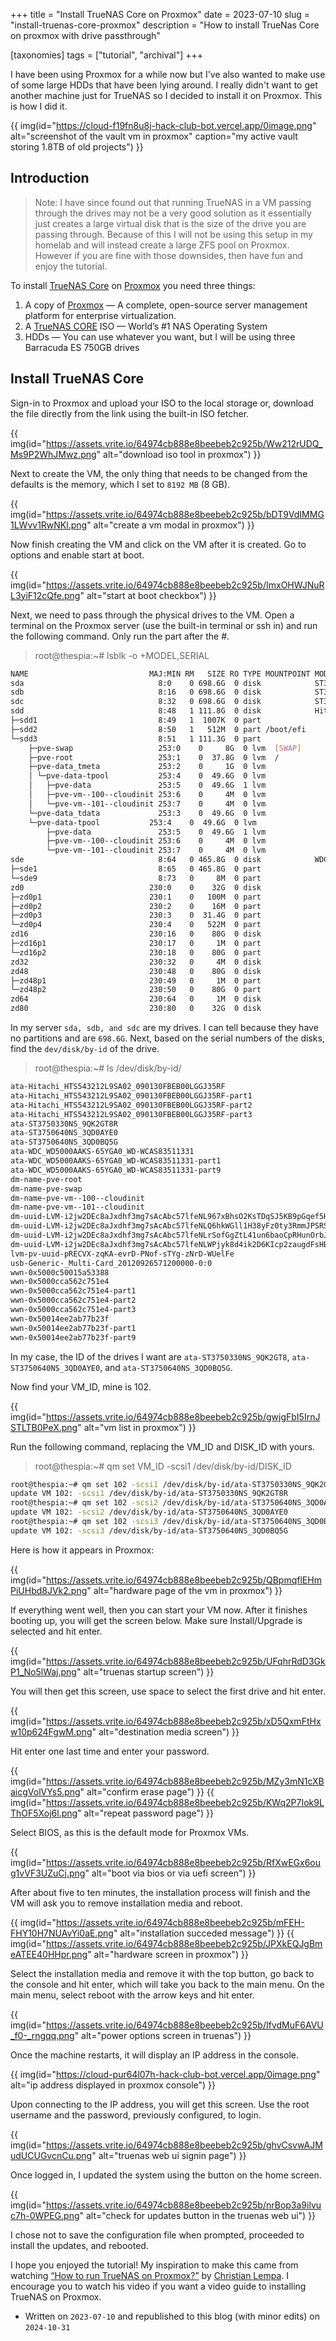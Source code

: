 +++
title = "Install TrueNAS Core on Proxmox"
date = 2023-07-10
slug = "install-truenas-core-proxmox"
description = "How to install TrueNas Core on proxmox with drive passthrough"

[taxonomies]
tags = ["tutorial", "archival"]
+++

I have been using Proxmox for a while now but I've also wanted to make use of some large HDDs that have been lying around. I really didn't want to get another machine just for TrueNAS so I decided to install it on Proxmox. This is how I did it.

<!-- more -->

{{ img(id="https://cloud-f19fn8u8j-hack-club-bot.vercel.app/0image.png" alt="screenshot of the vault vm in proxmox" caption="my active vault storing 1.8TB of old projects") }}

## Introduction

> Note: I have since found out that running TrueNAS in a VM passing through the drives may not be a very good solution as it essentially just creates a large virtual disk that is the size of the drive you are passing through. Because of this I will not be using this setup in my homelab and will instead create a large ZFS pool on Proxmox. However if you are fine with those downsides, then have fun and enjoy the tutorial.

To install [TrueNAS Core](https://www.truenas.com/download-truenas-core/#) on [Proxmox](https://www.proxmox.com/en/proxmox-ve) you need three things:

1.  A copy of [Proxmox](https://www.proxmox.com/en/proxmox-ve) — A complete, open-source server management platform for enterprise virtualization.
2.  A [TrueNAS CORE](https://www.truenas.com/download-truenas-core/#) ISO — World’s #1 NAS Operating System
3.  HDDs — You can use whatever you want, but I will be using three Barracuda ES 750GB drives

## Install TrueNAS Core

Sign-in to Proxmox and upload your ISO to the local storage or, download the file directly from the link using the built-in ISO fetcher.

{{ img(id="https://assets.vrite.io/64974cb888e8beebeb2c925b/Ww212rUDQ_Ms9P2WhJMwz.png" alt="download iso tool in proxmox") }}

Next to create the VM, the only thing that needs to be changed from the defaults is the memory, which I set to `8192 MB` (8 GB).

{{ img(id="https://assets.vrite.io/64974cb888e8beebeb2c925b/bDT9VdIMMG1LWvv1RwNKl.png" alt="create a vm modal in proxmox") }}

Now finish creating the VM and click on the VM after it is created. Go to options and enable start at boot.

{{ img(id="https://assets.vrite.io/64974cb888e8beebeb2c925b/ImxOHWJNuRL3yiF12cQfe.png" alt="start at boot checkbox") }}

Next, we need to pass through the physical drives to the VM. Open a terminal on the Proxmox server (use the built-in terminal or ssh in) and run the following command. Only run the part after the #.

> root@thespia:~# lsblk -o +MODEL,SERIAL
```bash
NAME                           MAJ:MIN RM   SIZE RO TYPE MOUNTPOINT MODEL                   SERIAL
sda                              8:0    0 698.6G  0 disk            ST3750330NS             9QK2GT8R
sdb                              8:16   0 698.6G  0 disk            ST3750640NS             3QD0AYE0
sdc                              8:32   0 698.6G  0 disk            ST3750640NS             3QD0BQ5G
sdd                              8:48   1 111.8G  0 disk            Hitachi_HTS543212L9SA02 090130FBEB00LGGJ35RF
├─sdd1                           8:49   1  1007K  0 part
├─sdd2                           8:50   1   512M  0 part /boot/efi
└─sdd3                           8:51   1 111.3G  0 part
    ├─pve-swap                   253:0    0     8G  0 lvm  [SWAP]
    ├─pve-root                   253:1    0  37.8G  0 lvm  /
    ├─pve-data_tmeta             253:2    0     1G  0 lvm
    │ └─pve-data-tpool           253:4    0  49.6G  0 lvm
    │   ├─pve-data               253:5    0  49.6G  1 lvm
    │   ├─pve-vm--100--cloudinit 253:6    0     4M  0 lvm
    │   └─pve-vm--101--cloudinit 253:7    0     4M  0 lvm
    └─pve-data_tdata             253:3    0  49.6G  0 lvm
    └─pve-data-tpool           253:4    0  49.6G  0 lvm
        ├─pve-data               253:5    0  49.6G  1 lvm
        ├─pve-vm--100--cloudinit 253:6    0     4M  0 lvm
        └─pve-vm--101--cloudinit 253:7    0     4M  0 lvm
sde                              8:64   0 465.8G  0 disk            WDC_WD5000AAKS-65YGA0   WD-WCAS83511331
├─sde1                           8:65   0 465.8G  0 part
└─sde9                           8:73   0     8M  0 part
zd0                            230:0    0    32G  0 disk
├─zd0p1                        230:1    0   100M  0 part
├─zd0p2                        230:2    0    16M  0 part
├─zd0p3                        230:3    0  31.4G  0 part
└─zd0p4                        230:4    0   522M  0 part
zd16                           230:16   0    80G  0 disk
├─zd16p1                       230:17   0     1M  0 part
└─zd16p2                       230:18   0    80G  0 part
zd32                           230:32   0     4M  0 disk
zd48                           230:48   0    80G  0 disk
├─zd48p1                       230:49   0     1M  0 part
└─zd48p2                       230:50   0    80G  0 part
zd64                           230:64   0     1M  0 disk
zd80                           230:80   0    32G  0 disk
```

In my server `sda, sdb, and sdc` are my drives. I can tell because they have no partitions and are `698.6G`. Next, based on the serial numbers of the disks, find the `dev/disk/by-id` of the drive.

> root@thespia:~# ls /dev/disk/by-id/
```bash
ata-Hitachi_HTS543212L9SA02_090130FBEB00LGGJ35RF
ata-Hitachi_HTS543212L9SA02_090130FBEB00LGGJ35RF-part1
ata-Hitachi_HTS543212L9SA02_090130FBEB00LGGJ35RF-part2
ata-Hitachi_HTS543212L9SA02_090130FBEB00LGGJ35RF-part3
ata-ST3750330NS_9QK2GT8R
ata-ST3750640NS_3QD0AYE0
ata-ST3750640NS_3QD0BQ5G
ata-WDC_WD5000AAKS-65YGA0_WD-WCAS83511331
ata-WDC_WD5000AAKS-65YGA0_WD-WCAS83511331-part1
ata-WDC_WD5000AAKS-65YGA0_WD-WCAS83511331-part9
dm-name-pve-root
dm-name-pve-swap
dm-name-pve-vm--100--cloudinit
dm-name-pve-vm--101--cloudinit
dm-uuid-LVM-i2jw2DEc8aJxdhf3mg7sAcAbc57lfeNL967xBhsO2KsTDqSJ5KB9pGqef5HjQJHk
dm-uuid-LVM-i2jw2DEc8aJxdhf3mg7sAcAbc57lfeNLQ6hkWGll1H38yFz0ty3RmmJPSRSbj1sa
dm-uuid-LVM-i2jw2DEc8aJxdhf3mg7sAcAbc57lfeNLrSofGgZtL41un6baoCpRHunOrbJeMTeO
dm-uuid-LVM-i2jw2DEc8aJxdhf3mg7sAcAbc57lfeNLWPjyk8d4ik2D6KIcp2zaugdFsHB4TNOM
lvm-pv-uuid-pRECVX-zqKA-evrD-PNof-sTYg-zNrD-WUelFe
usb-Generic-_Multi-Card_20120926571200000-0:0
wwn-0x5000c50015a53388
wwn-0x5000cca562c751e4
wwn-0x5000cca562c751e4-part1
wwn-0x5000cca562c751e4-part2
wwn-0x5000cca562c751e4-part3
wwn-0x50014ee2ab77b23f
wwn-0x50014ee2ab77b23f-part1
wwn-0x50014ee2ab77b23f-part9
```

In my case, the ID of the drives I want are `ata-ST3750330NS_9QK2GT8`, `ata-ST3750640NS_3QD0AYE0`, and `ata-ST3750640NS_3QD0BQ5G`.

Now find your VM_ID, mine is 102.

{{ img(id="https://assets.vrite.io/64974cb888e8beebeb2c925b/gwjgFbI5IrnJSTLTB0PeX.png" alt="vm list in proxmox") }}

Run the following command, replacing the VM_ID and DISK_ID with yours.

> root@thespia:~# qm set VM_ID -scsi1 /dev/disk/by-id/DISK_ID
```bash
root@thespia:~# qm set 102 -scsi1 /dev/disk/by-id/ata-ST3750330NS_9QK2GT8R
update VM 102: -scsi1 /dev/disk/by-id/ata-ST3750330NS_9QK2GT8R
root@thespia:~# qm set 102 -scsi2 /dev/disk/by-id/ata-ST3750640NS_3QD0AYE0
update VM 102: -scsi2 /dev/disk/by-id/ata-ST3750640NS_3QD0AYE0
root@thespia:~# qm set 102 -scsi3 /dev/disk/by-id/ata-ST3750640NS_3QD0BQ5G
update VM 102: -scsi3 /dev/disk/by-id/ata-ST3750640NS_3QD0BQ5G
```

Here is how it appears in Proxmox:

{{ img(id="https://assets.vrite.io/64974cb888e8beebeb2c925b/QBpmqflEHmPiUHbd8JVk2.png" alt="hardware page of the vm in proxmox") }}

If everything went well, then you can start your VM now. After it finishes booting up, you will get the screen below. Make sure Install/Upgrade is selected and hit enter.

{{ img(id="https://assets.vrite.io/64974cb888e8beebeb2c925b/UFqhrRdD3GkP1_No5lWaj.png" alt="truenas startup screen") }}

You will then get this screen, use space to select the first drive and hit enter.

{{ img(id="https://assets.vrite.io/64974cb888e8beebeb2c925b/xD5QxmFtHxw10p624FgwM.png" alt="destination media screen") }}

Hit enter one last time and enter your password.

{{ img(id="https://assets.vrite.io/64974cb888e8beebeb2c925b/MZy3mN1cXBaicgVolVYs5.png" alt="confirm erase page") }}
{{ img(id="https://assets.vrite.io/64974cb888e8beebeb2c925b/KWq2P7Iok9LThOF5Xoj6l.png" alt="repeat password page") }}

Select BIOS, as this is the default mode for Proxmox VMs.

{{ img(id="https://assets.vrite.io/64974cb888e8beebeb2c925b/RfXwEGx6oug1vVF3UZuCj.png" alt="boot via bios or via uefi screen") }}

After about five to ten minutes, the installation process will finish and the VM will ask you to remove installation media and reboot.

{{ img(id="https://assets.vrite.io/64974cb888e8beebeb2c925b/mFEH-FHY10H7NUAvYi0aE.png" alt="installation succeded message") }}
{{ img(id="https://assets.vrite.io/64974cb888e8beebeb2c925b/JPXkEQJgBmeATEE40HHpr.png" alt="hardware screen in proxmox") }}

Select the installation media and remove it with the top button, go back to the console and hit enter, which will take you back to the main menu. On the main menu, select reboot with the arrow keys and hit enter.

{{ img(id="https://assets.vrite.io/64974cb888e8beebeb2c925b/IfvdMuF6AVU_f0-_rngqq.png" alt="power options screen in truenas") }}

Once the machine restarts, it will display an IP address in the console.

{{ img(id="https://cloud-pur64l07h-hack-club-bot.vercel.app/0image.png" alt="ip address displayed in proxmox console") }}

Upon connecting to the IP address, you will get this screen. Use the root username and the password, previously configured, to login.

{{ img(id="https://assets.vrite.io/64974cb888e8beebeb2c925b/ghvCsvwAJMudUCUGvcnCu.png" alt="truenas web ui signin page") }}

Once logged in, I updated the system using the button on the home screen.

{{ img(id="https://assets.vrite.io/64974cb888e8beebeb2c925b/nrBop3a9ilvuc7h-0WPEG.png" alt="check for updates button in the truenas web ui") }}

I chose not to save the configuration file when prompted, proceeded to install the updates, and rebooted.

I hope you enjoyed the tutorial! My inspiration to make this came from watching [“How to run TrueNAS on Proxmox?”](https://www.youtube.com/watch?v=M3pKprTdNqQ) by [Christian Lempa](https://www.youtube.com/@christianlempa). I encourage you to watch his video if you want a video guide to installing TrueNAS on Proxmox.

* Written on `2023-07-10` and republished to this blog (with minor edits) on `2024-10-31`
